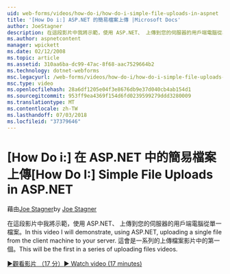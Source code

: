 ```yaml
---
uid: web-forms/videos/how-do-i/how-do-i-simple-file-uploads-in-aspnet
title: '[How Do i:] ASP.NET 的簡易檔案上傳 |Microsoft Docs'
author: JoeStagner
description: 在這段影片中我將示範，使用 ASP.NET、 上傳到您的伺服器的用戶端電腦從單一檔案。 這會是上傳的一系列的第一個...
ms.author: aspnetcontent
manager: wpickett
ms.date: 02/12/2008
ms.topic: article
ms.assetid: 310aa6ba-dc99-47ac-8f68-aac7529664b2
ms.technology: dotnet-webforms
msc.legacyurl: /web-forms/videos/how-do-i/how-do-i-simple-file-uploads-in-aspnet
msc.type: video
ms.openlocfilehash: 28a6df1205e04f3e8676db9e37d040cb4ab154d1
ms.sourcegitcommit: 953ff9ea4369f154d6fd0239599279ddd3280009
ms.translationtype: MT
ms.contentlocale: zh-TW
ms.lasthandoff: 07/03/2018
ms.locfileid: "37379646"
---
```

<a name="how-do-i--simple-file-uploads-in-aspnet"></a><span data-ttu-id="0699d-104">[How Do i:] 在 ASP.NET 中的簡易檔案上傳</span><span class="sxs-lookup"><span data-stu-id="0699d-104">[How Do I:]  Simple File Uploads in ASP.NET</span></span>
====================
<span data-ttu-id="0699d-105">藉由[Joe Stagner](https://github.com/JoeStagner)</span><span class="sxs-lookup"><span data-stu-id="0699d-105">by [Joe Stagner](https://github.com/JoeStagner)</span></span>

<span data-ttu-id="0699d-106">在這段影片中我將示範，使用 ASP.NET、 上傳到您的伺服器的用戶端電腦從單一檔案。</span><span class="sxs-lookup"><span data-stu-id="0699d-106">In this video I will demonstrate, using ASP.NET, uploading a single file from the client machine to your server.</span></span> <span data-ttu-id="0699d-107">這會是一系列的上傳檔案影片中的第一個。</span><span class="sxs-lookup"><span data-stu-id="0699d-107">This will be the first in a series of uploading files videos.</span></span>

[<span data-ttu-id="0699d-108">&#9654;觀看影片 （17 分）</span><span class="sxs-lookup"><span data-stu-id="0699d-108">&#9654; Watch video (17 minutes)</span></span>](https://channel9.msdn.com/Blogs/ASP-NET-Site-Videos/how-do-i-simple-file-uploads-in-aspnet)
